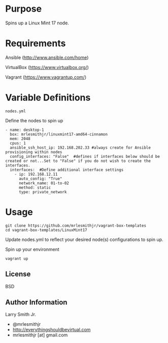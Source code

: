 Purpose
=======

Spins up a Linux Mint 17 node.

Requirements
============

Ansible (http://www.ansible.com/home)

VirtualBox (https://www.virtualbox.org/)

Vagrant (https://www.vagrantup.com/)


Variable Definitions
====================
````
nodes.yml
````
Define the nodes to spin up
````
- name: desktop-1
  box: mrlesmithjr/linuxmint17-amd64-cinnamon
  mem: 2048
  cpus: 1
  ansible_ssh_host_ip: 192.168.202.33 #always create for Ansible provisioning within nodes
  config_interfaces: "False"  #defines if interfaces below should be created or not...Set to "False" if you do not wish to create the interfaces.
  interfaces:  #Define additional interface settings
    - ip: 192.168.12.11
      auto_config: "True"
      network_name: 01-to-02
      method: static
      type: private_network
````

Usage
=====

````
git clone https://github.com/mrlesmithjr/vagrant-box-templates
cd vagrant-box-templates/LinuxMint17
````
Update nodes.yml to reflect your desired node(s) configurations to spin up.

Spin up your environment
````
vagrant up
````

License
-------

BSD

Author Information
------------------

Larry Smith Jr.
- @mrlesmithjr
- http://everythingshouldbevirtual.com
- mrlesmithjr [at] gmail.com
